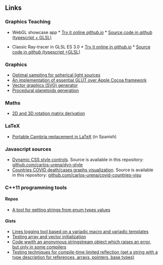 ## Links
### Graphics Teaching 

 * WebGL showcase app
       * [Try it online _github.io_](https://carlos-urena.github.io/pcg-ars/app-web/public_html)
       * [Source code in _github_ (typescript + GLSL)](https://github.com/carlos-urena/pcg-ars/tree/main/fuentes/web)
     
 * Classic Ray-tracer in GLSL ES 3.0
       * [Try it online in _github.io_](https://carlos-urena.github.io/pcg-ars/ray-tracer-glsl/public_html) 
       * [Source code in _github_ (typescript +GLSL)](https://github.com/carlos-urena/pcg-ars/tree/main/fuentes/ray-tracer-glsl)
  
### Graphics

* [Optimal sampling for spherical light sources](https://github.com/carlos-urena/psc-sampler)
* [An implementation of essential GLUT over Apple Cocoa framework](https://github.com/carlos-urena/cocoglut)
* [Vector graphics (SVG) generator](https://github.com/carlos-urena/svg-gen)
* [Procedural planetoids generation](https://carlos-urena.github.io/graphics/planetoids)
  
### Maths

* [2D and 3D rotation matrix derivation](https://carlos-urena.github.io/maths/rotations)

### LaTeX

* [Portable Cambria replacement in LaTeX](https://carlos-urena.github.io/tex/fuentes) (in Spanish)

### Javascript sources

* [Dynamic CSS style controls](https://carlos-urena.github.io/dyn-style). Source is available in this repository: [github.com/carlos-urena/dyn-style](https://github.com/carlos-urena/dyn-style)
* [Countries COVID death/cases graphs visualization](https://carlos-urena.github.io/covid-countries-visu). Source is available in this repository: [github.com/carlos-urena/covid-countries-visu](https://github.com/carlos-urena/covid-countries-visu)

### C++11 programming tools

#### Repos 

* [A tool for getting strings from enum types values](https://github.com/carlos-urena/enums-tool)

#### Gists

* [Lines logging tool based on a variadic macro and variadic templates](https://gist.github.com/carlos-urena/6290b4fa0a5c50efd7bd2c4f0b5c54d8)
* [Testing array and vector initialization](https://gist.github.com/carlos-urena/f5bebecce73aebe24f1a27f4c4275e28)
* [Code wwith an anonymous stringstream object which raises an error, but only in some compilers](https://gist.github.com/carlos-urena/341df22838a56453e98196408ba7648b)
* [Testing techniques for compile-time limited reflection (get a string with a type description for references, arrays, pointers, base types)](https://gist.github.com/carlos-urena/c28b7dd1cdc180ab379fc17d9c8e5796)
